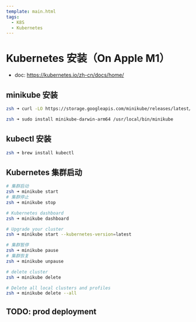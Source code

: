 ```yaml
---
template: main.html
tags:
  - K8S
  - Kubernetes
---
```


# Kubernetes 安装（On Apple M1）

- doc: https://kubernetes.io/zh-cn/docs/home/

## minikube 安装

```bash
zsh ➜ curl -LO https://storage.googleapis.com/minikube/releases/latest/minikube-darwin-arm64

zsh ➜ sudo install minikube-darwin-arm64 /usr/local/bin/minikube
```

## kubectl 安装

```bash
zsh ➜ brew install kubectl
```

## Kubernetes 集群启动

```bash
# 集群启动
zsh ➜ minikube start
# 集群停止
zsh ➜ minikube stop

# Kubernetes dashboard
zsh ➜ minikube dashboard

# Upgrade your cluster
zsh ➜ minikube start --kubernetes-version=latest

# 集群暂停
zsh ➜ minikube pause
# 集群恢复
zsh ➜ minikube unpause

# delete cluster
zsh ➜ minikube delete

# Delete all local clusters and profiles
zsh ➜ minikube delete --all
```

## TODO: prod deployment
